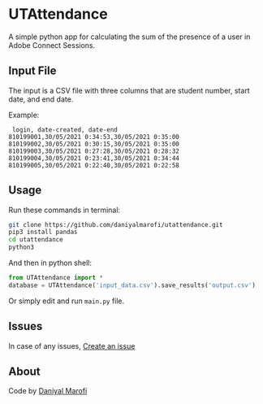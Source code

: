 # UTAttendance

A simple python app for calculating the sum of the presence of a user in Adobe Connect Sessions.

## Input File

The input is a CSV file with three columns that are student number, start date, and end date.

Example:

```csv
 login, date-created, date-end
810199001,30/05/2021 0:34:53,30/05/2021 0:35:00
810199002,30/05/2021 0:30:15,30/05/2021 0:35:00
810199003,30/05/2021 0:27:28,30/05/2021 0:28:32
810199004,30/05/2021 0:23:41,30/05/2021 0:34:44
810199005,30/05/2021 0:22:40,30/05/2021 0:22:58
```

## Usage

Run these commands in terminal:

```bash
git clone https://github.com/daniyalmarofi/utattendance.git
pip3 install pandas
cd utattendance
python3
```

And then in python shell:

```python
from UTAttendance import *
database = UTAttendance('input_data.csv').save_results('output.csv')
```

Or simply edit and run `main.py` file.

## Issues

In case of any issues, [Create an issue](https://github.com/daniyalmarofi/utattendance/issues/new/choose)

## About

Code by [Daniyal Marofi](https://github.com/daniyalmarofi)
